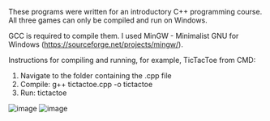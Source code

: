 These programs were written for an introductory C++ programming course. All three games can only be compiled and run on Windows.

GCC is required to compile them. I used MinGW - Minimalist GNU for Windows (https://sourceforge.net/projects/mingw/).

Instructions for compiling and running, for example, TicTacToe from CMD:

1. Navigate to the folder containing the .cpp file
2. Compile:
   g++ tictactoe.cpp -o tictactoe
4. Run:
   tictactoe

![image](https://github.com/user-attachments/assets/dfdb9bbc-3475-4ba3-b20d-79e89e18d897)
![image](https://github.com/user-attachments/assets/486d2b98-edf7-48eb-82b2-1a25b2acbd0d)

